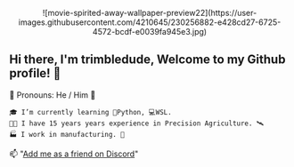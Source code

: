 <p align="center">![movie-spirited-away-wallpaper-preview22](https://user-images.githubusercontent.com/4210645/230256882-e428cd27-6725-4572-bcdf-e0039fa945e3.jpg)
  </p>

**Hi there, I'm trimbledude, Welcome to my Github profile!** 👋
---------------------------------------------------------------
👦 Pronouns: He / Him 👦 <br>

`🎓 I’m currently learning 🐍Python, 💻WSL.` <br>
`👨‍🌾 I have 15 years years experience in Precision Agriculture. 🛰` <br>
`🏭 I work in manufacturing. 🤖` <br>

📫 "[Add me as a friend on Discord](https://discord.com/users/trimbledude#1542)" <br>
<!--
**trimbledude/trimbledude** is a ✨ _special_ ✨ repository because its `README.md` (this file) appears on your GitHub profile.
-->
